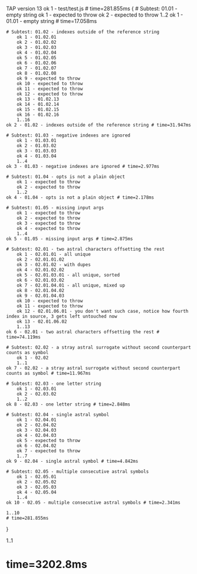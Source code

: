 TAP version 13
ok 1 - test/test.js # time=281.855ms {
    # Subtest: 01.01 - empty string
        ok 1 - expected to throw
        ok 2 - expected to throw
        1..2
    ok 1 - 01.01 - empty string # time=17.058ms
    
    # Subtest: 01.02 - indexes outside of the reference string
        ok 1 - 01.02.01
        ok 2 - 01.02.02
        ok 3 - 01.02.03
        ok 4 - 01.02.04
        ok 5 - 01.02.05
        ok 6 - 01.02.06
        ok 7 - 01.02.07
        ok 8 - 01.02.08
        ok 9 - expected to throw
        ok 10 - expected to throw
        ok 11 - expected to throw
        ok 12 - expected to throw
        ok 13 - 01.02.13
        ok 14 - 01.02.14
        ok 15 - 01.02.15
        ok 16 - 01.02.16
        1..16
    ok 2 - 01.02 - indexes outside of the reference string # time=31.947ms
    
    # Subtest: 01.03 - negative indexes are ignored
        ok 1 - 01.03.01
        ok 2 - 01.03.02
        ok 3 - 01.03.03
        ok 4 - 01.03.04
        1..4
    ok 3 - 01.03 - negative indexes are ignored # time=2.977ms
    
    # Subtest: 01.04 - opts is not a plain object
        ok 1 - expected to throw
        ok 2 - expected to throw
        1..2
    ok 4 - 01.04 - opts is not a plain object # time=2.178ms
    
    # Subtest: 01.05 - missing input args
        ok 1 - expected to throw
        ok 2 - expected to throw
        ok 3 - expected to throw
        ok 4 - expected to throw
        1..4
    ok 5 - 01.05 - missing input args # time=2.875ms
    
    # Subtest: 02.01 - two astral characters offsetting the rest
        ok 1 - 02.01.01 - all unique
        ok 2 - 02.01.01.02
        ok 3 - 02.01.02 - with dupes
        ok 4 - 02.01.02.02
        ok 5 - 02.01.03.01 - all unique, sorted
        ok 6 - 02.01.03.02
        ok 7 - 02.01.04.01 - all unique, mixed up
        ok 8 - 02.01.04.02
        ok 9 - 02.01.04.03
        ok 10 - expected to throw
        ok 11 - expected to throw
        ok 12 - 02.01.06.01 - you don't want such case, notice how fourth index in source, 3 gets left untouched now
        ok 13 - 02.01.06.02
        1..13
    ok 6 - 02.01 - two astral characters offsetting the rest # time=74.119ms
    
    # Subtest: 02.02 - a stray astral surrogate without second counterpart counts as symbol
        ok 1 - 02.02
        1..1
    ok 7 - 02.02 - a stray astral surrogate without second counterpart counts as symbol # time=11.967ms
    
    # Subtest: 02.03 - one letter string
        ok 1 - 02.03.01
        ok 2 - 02.03.02
        1..2
    ok 8 - 02.03 - one letter string # time=2.848ms
    
    # Subtest: 02.04 - single astral symbol
        ok 1 - 02.04.01
        ok 2 - 02.04.02
        ok 3 - 02.04.03
        ok 4 - 02.04.03
        ok 5 - expected to throw
        ok 6 - 02.04.02
        ok 7 - expected to throw
        1..7
    ok 9 - 02.04 - single astral symbol # time=4.842ms
    
    # Subtest: 02.05 - multiple consecutive astral symbols
        ok 1 - 02.05.01
        ok 2 - 02.05.02
        ok 3 - 02.05.03
        ok 4 - 02.05.04
        1..4
    ok 10 - 02.05 - multiple consecutive astral symbols # time=2.341ms
    
    1..10
    # time=281.855ms
}

1..1
# time=3202.8ms
